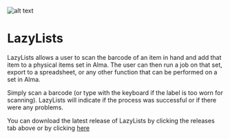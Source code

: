 ![alt text](https://github.com/MrJeremyHobbs/LazyLists/blob/master/lazy_lists_1.png)
# LazyLists
LazyLists allows a user to scan the barcode of an item in hand and add that item to a physical items set in Alma. The user can then run a job on that set, export to a spreadsheet, or any other function that can be performed on a set in Alma.

Simply scan a barcode (or type with the keyboard if the label is too worn for scanning). LazyLists will indicate if the process was successful or if there were any problems.

You can download the latest release of LazyLists by clicking the releases tab above or by clicking [here](https://github.com/MrJeremyHobbs/LazyLists/releases/)
